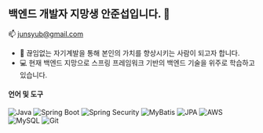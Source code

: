 ## 백엔드 개발자 지망생 안준섭입니다. 👋
 📫 junsyub@gmail.com
- 🌱 끊임없는 자기계발을 통해 본인의 가치를 향상시키는 사람이 되고자 합니다.
- 💻 현재 백엔드 지망으로 스프링 프레임워크 기반의 백엔드 기술을 위주로 학습하고 있습니다.


#### 언어 및 도구
![Java](https://img.shields.io/badge/Java-007396?style=flat-square&logo=java&logoColor=white)
![Spring Boot](https://img.shields.io/badge/Spring%20Boot-6DB33F?style=flat-square&logo=spring-boot&logoColor=white)
![Spring Security](https://img.shields.io/badge/Spring%20Security-6DB33F?style=flat-square&logo=spring-security&logoColor=white)
![MyBatis](https://img.shields.io/badge/MyBatis-000000?style=flat-square&logo=MyBatis&logoColor=white)
![JPA](https://img.shields.io/badge/JPA-6DB33F?style=flat-square&logo=hibernate&logoColor=white)
![AWS](https://img.shields.io/badge/AWS%20EC2-FF9900?style=flat-square&logo=amazon-aws&logoColor=white)
![MySQL](https://img.shields.io/badge/MySQL-4479A1?style=flat-square&logo=mysql&logoColor=white)
![Git](https://img.shields.io/badge/Git-F05032?style=flat-square&logo=git&logoColor=white)






<!--
**ahn9282/ahn9282** is a ✨ _special_ ✨ repository because its `README.md` (this file) appears on your GitHub profile.

Here are some ideas to get you started:

- 🔭 I’m currently working on ...
- 🌱 I’m currently learning ...
- 👯 I’m looking to collaborate on ...
- 🤔 I’m looking for help with ...
- 💬 Ask me about ...
- 📫 How to reach me: ...
- 😄 Pronouns: ...
- ⚡ Fun fact: ...
-->
